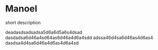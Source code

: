 # Manoel
short description

deadasdsadsadsa5d6a6d5a6s4dsad
dasdadsa6d46a4sd64as6d46a4d6a4sdd
adssa46d4sa6d46as4d6as4
dasdsa4d4sa6d46a4d6as4d6a4sd
